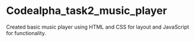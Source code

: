 # Codealpha_task2_music_player
Created basic music player using HTML and CSS for layout and JavaScript for functionality.
